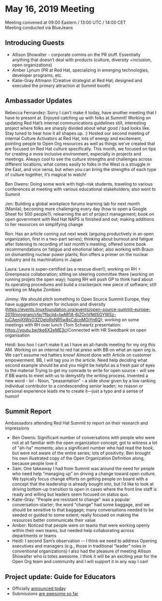 # May 16, 2019 Meeting

Meeting convened at 09:00 Eastern / 13:00 UTC / 14:00 CET  
Meeting conducted via BlueJeans

## Introducing Guests

* Allison Showalter - corporate comms on the PR stuff. Essentially anything that doesn’t deal with products (culture, diversity +inclusion, open organizations)
* Amber Lynum (PR at Red Hat, specializing in emerging technologies, developer programs, etc.
* Katie-Gray Altmann (Creative strategist at Red Hat; designed and executed the primary attraction at Summit booth)

## Ambassador Updates

Rebecca Fernandez: Sorry I can’t make it today, have another meeting that I have to present at. Enjoyed catching up with folks at Summit! Working on updating Red Hat’s internal communications guidelines still, interesting project where folks are sharply divided about what good / bad looks like. Stay tuned to hear how it all shapes up. :) Hosted our second meeting of internal Culture Activators at Red Hat, lots of energy and excitement, pointing people to Open Org resources as well as things we’ve created that are focused on Red Hat culture specifically. This month, we focused on tips for creating a more inclusive environment, especially in projects and meetings. Always cool to see the culture strengths and challenges across different locations; what comes easily to folks in the West is a struggle in the East, and vice versa, but when you can bring the strengths of each type of culture together, it’s magical to watch!

Ben Owens: Doing some work with high-risk students, traveling to various conferences at meeting with various educational stakeholders; also went to Summit

Jen: Building a global workplace forums learning lab for next month (Manila); becoming more challenging every day (how to open a Google Sheet for 500 people?); relearning the art of project management; book on open government with Red Hat NAPS is finished and out; making additions to her resources on simplifying change

Ron: Has an article coming out next week (arguing productively in an open organization, first in a two-part series); thinking about burnout and fatigue after listening to recording of last month's meeting; offered some book recommendations on fatigue and emotional labor; also working with Braun on dismantling nuclear power plants; Ron offers a primer on the nuclear industry and its machinations in Japan

Laura: Laura is super-certified (as a rescue diver!); working on RH + Greenpeace collaboration; sitting on steering committee there (working on running projets the open way); hoping RH will push GP to think hard about its operating procedures and build a crackerjack new piece of software; still working on Maybe Zombies

Jimmy: We should pitch something to Open Source Summit Europe, they have suggestion stream for inclusion and diversity (https://events.linuxfoundation.org/events/open-source-summit-europe-2019/program/cfp/?fbclid=IwAR1A-6iZOrIVNtISGYWSz-tuCAenjXtWsO3ZOeloRxNR5w8sCdcoMOiYn6Q); working on some meetings with RH over lunch (Tom Schwartz presentation: https://youtu.be/tke6X2eME3c)Connected with HR Swedbank on open organisation

Heidi: boo hoo I can’t make it as I have an all-hands meeting for my org this AM. Working on an internal to red hat preso with BB on what an open org is. We can’t assume red hatters know! Almost done with Article on customer empowerment. BB, I will tag you in the article. Need help deciding what second example should be and you might be helpful as a fresh pair of eyes to the material Trying to get my comrade to write for open source - will see if BB wants to meet with us to demystify the writing process. Invented a new word - lol - Noun, “peasantation” - a slide show given by a low ranking individual contributor to a condescending senior leader; no reason or personal experience leads me to create it—just a typo and a sense of humor!

## Summit Report

Ambassadors attending Red Hat Summit to report on their research and impressions
-  Ben Owens: Significant number of conversations with people who were not at all familiar with the open organization concept; got to witness a lot of "ah-ha" moments; also a significant number who had read the book, but were not aware of the entire series; lots of positivity; Ben brought his own illustrated copy of the Open Organization Definition along, because people love it
- Sam: One takeaway I had from Summit was around the need for people who need help “managing up” on driving a change toward open culture. We typically focus change efforts on getting people on board with a concept that the leadership is already bought into, but I’d like to look at driving bottom-up transition to open in cases where the front line staff is ready and willing but leaders seem focused on status quo.
- Katie-Gray: "People are resistant to change" was a popular conversation-starter; the word "change" had some baggage, and we should be sensitive to that baggage; many conversations needed to be seeded or guided to some extent; really focused on making the resources better communicate their value
- Amber: Noticed that people were on teams that were working openly within their own teams, but needed help collaborating across departments or teams
- Heidi: I second Sam’s observation -- I think we need to address Opening executives and managers (e.g., those in traditional “leader” roles in conventional organizations) I also had the pleasure of meeting Allison Showalter who is totes awesome. I think it will be an exciting year for the Open Org team and community and I will support it in any way I can!

## Project update: Guide for Educators

- Officially [announced today](https://opensource.com/open-organization/19/5/educators-guide-project)
- Submissions [are awesome so far](https://github.com/open-organization-ambassadors/open-org-educators-guide/blob/master/table_of_contents.md)
